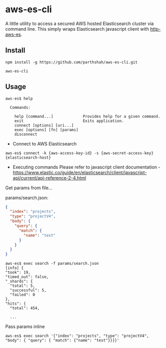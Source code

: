 # aws-es-cli
A little utility to access a secured AWS hosted Elasticsearch cluster via command line. This simply wraps Elasticsearch javascript client with [http-aws-es](https://github.com/TheDeveloper/http-aws-es).

## Install
```
npm install -g https://github.com/parthshah/aws-es-cli.git

aws-es-cli
```

## Usage
```shell
aws-es$ help

  Commands:

    help [command...]             Provides help for a given command.
    exit                          Exits application.
    connect [options] [uri...]
    exec [options] [fn] [params]
    disconnect
  ```

  * Connect to AWS Elasticsearch
  ```
  aws-es$ connect -k {aws-access-key-id} -s {aws-secret-access-key} {elasticsearch-host}
  ```

  * Executing commands
Please refer to javascript client documentation - https://www.elastic.co/guide/en/elasticsearch/client/javascript-api/current/api-reference-2-4.html

  Get params from file...

  params/search.json:
  ```json
  {
    "index": "projects",
    "type": "projectV4",
    "body": {
      "query": {
        "match": {
          "name": "test"
        }
      }
    }
  }

  ```

  ```shell
  aws-es$ exec search -f params/search.json
[info] {
  "took": 19,
  "timed_out": false,
  "_shards": {
    "total": 5,
    "successful": 5,
    "failed": 0
  },
  "hits": {
    "total": 454,

    ...
  ```

  Pass params inline
  ```shell
aws-es$ exec search '{"index": "projects", "type": "projectV4", "body": { "query": { "match": {"name": "test"}}}}'

  ```
